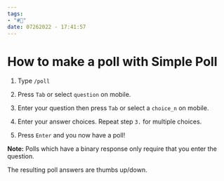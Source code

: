 ```yaml
---
tags:
- "#🌱️"
date: 07262022 - 17:41:57
---
```


# How to make a poll with Simple Poll

1. Type `/poll`
[](./img/simplePoll_00.png)

2. Press `Tab` or select `question` on mobile.
[](./img/simplePoll_01.png)

3. Enter your question then press `Tab` or select a `choice_n` on mobile.
[](./img/simplePoll_02.png)

4. Enter your answer choices. Repeat step `3.` for multiple choices.
[](./img/simplePoll_03.png)

5. Press `Enter` and you now have a poll!
[](./img/simplePoll_04.png)

**Note:** Polls which have a binary response only require that you enter the question. 
[](./img/simplePoll_05.png)

The resulting poll answers are thumbs up/down. 
[](./img/simplePoll_06.png)
